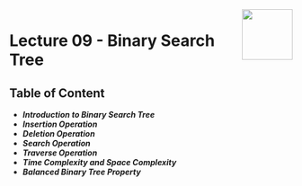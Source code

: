 <img align="right" width="90" height="90" src="https://github.com/cs-MohamedAyman/Computer-Science-Textbooks/blob/master/logos/data-structures.jpg">

# Lecture 09 - Binary Search Tree

## Table of Content

- ***Introduction to Binary Search Tree***
- ***Insertion Operation***
- ***Deletion Operation***
- ***Search Operation***
- ***Traverse Operation***
- ***Time Complexity and Space Complexity***
- ***Balanced Binary Tree Property***
